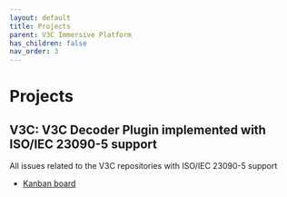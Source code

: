 ```yaml
---
layout: default
title: Projects
parent: V3C Immersive Platform
has_children: false
nav_order: 3
---
```


# Projects
## V3C: V3C Decoder Plugin implemented with ISO/IEC 23090-5 support

All issues related to the V3C repositories with ISO/IEC 23090-5 support
* [Kanban board](https://github.com/orgs/5G-MAG/projects/38)
